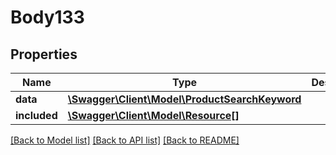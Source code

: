 # Body133

## Properties
Name | Type | Description | Notes
------------ | ------------- | ------------- | -------------
**data** | [**\Swagger\Client\Model\ProductSearchKeyword**](ProductSearchKeyword.md) |  | [optional] 
**included** | [**\Swagger\Client\Model\Resource[]**](Resource.md) |  | [optional] 

[[Back to Model list]](../../README.md#documentation-for-models) [[Back to API list]](../../README.md#documentation-for-api-endpoints) [[Back to README]](../../README.md)

